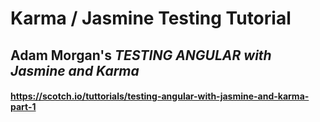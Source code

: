 # Karma / Jasmine Testing Tutorial

## Adam Morgan's _TESTING ANGULAR with Jasmine and Karma_
#### https://scotch.io/tuttorials/testing-angular-with-jasmine-and-karma-part-1


